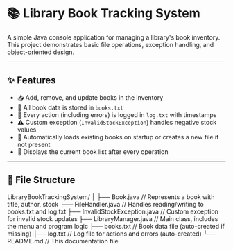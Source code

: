 # 📚 Library Book Tracking System

A simple Java console application for managing a library's book inventory.  
This project demonstrates basic file operations, exception handling, and object-oriented design.

---

## ✨ Features

- 📥 Add, remove, and update books in the inventory  
- 💾 All book data is stored in `books.txt`  
- 📝 Every action (including errors) is logged in `log.txt` with timestamps  
- ⚠️ Custom exception (`InvalidStockException`) handles negative stock values  
- 📃 Automatically loads existing books on startup or creates a new file if not present  
- 👀 Displays the current book list after every operation

---

## 📁 File Structure

LibraryBookTrackingSystem/
│
├── Book.java // Represents a book with title, author, stock
├── FileHandler.java // Handles reading/writing to books.txt and log.txt
├── InvalidStockException.java // Custom exception for invalid stock updates
├── LibraryManager.java // Main class, includes the menu and program logic
├── books.txt // Book data file (auto-created if missing)
├── log.txt // Log file for actions and errors (auto-created)
└── README.md // This documentation file
